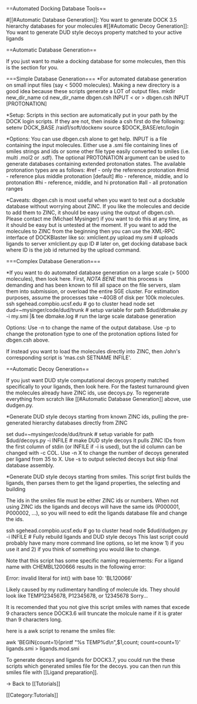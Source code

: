 ==Automated Docking Database Tools==

#[[#Automatic Database Generation]]: You want to generate DOCK 3.5 hierarchy databases for your molecules
#[[#Automatic Decoy Generation]]: You want to generate DUD style decoys property matched to your active ligands

==Automatic Database Generation==

If you just want to make a docking database for some molecules, then this is the section for you.

===Simple Database Generation===
*For automated database generation on small input files (say < 5000 molecules). Making a new directory is a good idea because these scripts generate a LOT of output files.
 mkdir new_dir_name
 cd new_dir_name
 dbgen.csh INPUT
 < or >
 dbgen.csh INPUT [PROTONATION]

*Setup:
Scripts in this section are automatically put in your path by the DOCK login scripts. If they are not, then inside a csh first do the following:
 setenv DOCK_BASE /raid1/soft/dockenv
 source $DOCK_BASE/etc/login

*Options:
You can use dbgen.csh alone to get help. INPUT is a file containing the input molecules. Either use a .smi file containing lines of smiles strings and ids or some other file type easily converted to smiles (i.e. multi .mol2 or .sdf). The optional PROTONATION argument can be used to generate databases containing extended protonation states. The available protonation types are as follows:
#ref - only the reference protonation
#mid - reference plus middle protonation [default]
#lo  - reference, middle, and lo protonation
#hi  - reference, middle, and hi protonation
#all - all protonation ranges

*Caveats:
dbgen.csh is most useful when you want to test out a dockable database without worrying about ZINC. If you like the molecules and decide to add them to ZINC, it should be easy using the output of dbgen.csh. Please contact me (Michael Mysinger) if you want to do this at any time, as it should be easy but is untested at the moment. If you want to add the molecules to ZINC from the beginning then you can use the XML-RPC interface of DOCKBlaster like so:
 xmlclient.py upload my.smi   # uploads ligands to server
 xmlclient.py qup ID          # later on, get docking database back
where ID is the job id returned by the upload command.

===Complex Database Generation===

*If you want to do automated database generation on a large scale (> 5000 molecules), then look here. First, <i>NOTA BENE</i> that this process is demanding and has been known to fill all space on the file servers, slam them into submission, or overload the entire SGE cluster. For estimation purposes, assume the processes take ~40GB of disk per 100k molecules.
 ssh sgehead.compbio.ucsf.edu                 # go to cluster head node
 set dud=~mysinger/code/dud/trunk             # setup variable for path
 $dud/dbmake.py -i my.smi |& tee dbmake.log   # run the large scale database generation

Options:
Use -n to change the name of the output database. Use -p to change the protonation type to one of the protonation options listed for dbgen.csh above.

If instead you want to load the molecules directly into ZINC, then John's corresponding script is 'mas.csh SETNAME INFILE'.

==Automatic Decoy Generation==

If you just want DUD style computational decoys property matched specifically to your ligands, then look here. For the fastest turnaround given the molecules already have ZINC ids, use decoys.py. To regenerate everything from scratch like [[#Automatic Database Generation]] above, use dudgen.py.

*Generate DUD style decoys starting from known ZINC ids, pulling the pre-generated hierarchy databases directly from ZINC

 set dud=~mysinger/code/dud/trunk             # setup variable for path
 $dud/decoys.py -i INFILE                     # make DUD style decoys
It pulls ZINC IDs from the first column of stdin (or INFILE if -i is used), but the id column can be changed with -c COL. Use -n X to change the number of decoys generated per ligand from 35 to X. Use -s to output selected decoys but skip final database assembly.  

*Generate DUD style decoys starting from smiles. This script first builds the ligands, then parses them to get the ligand properties,  the selecting and building 

The ids in the smiles file must be either ZINC ids or numbers. When not using ZINC ids the ligands and decoys will have the same ids (P000001, P000002, ...), so you will need to edit the ligands database file and change the ids.

 ssh sgehead.compbio.ucsf.edu                 # go to cluster head node
 $dud/dudgen.py -i INFILE                     # Fully rebuild ligands and DUD style decoys
This last script could probably have many more command line options, so let me know 1) if you use it and 2) if you think of something you would like to change.

Note that this script has some specific naming requierments:
For a ligand name with CHEMBL1200666 results in the following error:

  Error: invalid literal for int() with base 10: 'BL120066'
  
  Likely caused by my rudimentary handling of molecule ids.
  They should look like TEMP12345678, P12345678, or 12345678
  Sorry...

It is recomended that you not give this script smiles with names that excede 9 characters sence
DOCK3.6 will truncate the molcule name if it is grater than 9 characters long.  

here is a awk script to rename the smiles file:
  
   awk 'BEGIN{count=1}{printf "%s TEMP%d\n",$1,count; count=count+1}' ligands.smi > ligands.mod.smi

To generate decoys and ligands for DOCK3.7, you could run the these scripts which generated smiles file for the decoys.  you can then run this smiles file with [[Ligand preparation]].

&rarr; Back to [[Tutorials]]

[[Category:Tutorials]]

